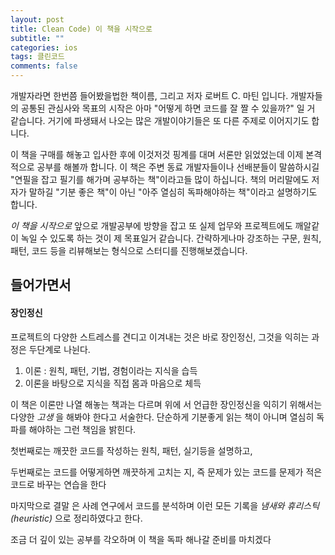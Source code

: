 ```yaml
---
layout: post
title: Clean Code) 이 책을 시작으로
subtitle: ""
categories: ios
tags: 클린코드
comments: false
---
```



개발자라면 한번쯤 들어봤을법한 책이름, 그리고 저자 로버트 C. 마틴 입니다. 개발자들의 공통된 관심사와 목표의 시작은 아마 "어떻게 하면 코드를 잘 짤 수 있을까?" 일 거 같습니다. 거기에 파생돼서 나오는 많은 개발이야기들은 또 다른 주제로 이어지기도 합니다.

이 책을 구매를 해놓고 입사한 후에 이것저것 핑계를 대며 서론만 읽었었는데 이제 본격적으로 공부를 해볼까 합니다. 이 책은 주변 동료 개발자들이나 선배분들이 말씀하시길 "연필을 잡고 필기를 해가며 공부하는 책"이라고들 많이 하십니다. 책의 머리말에도 저자가 말하길 "기분 좋은 책"이 아닌 "아주 열심히 독파해야하는 책"이라고 설명하기도 합니다.

*이 책을 시작으로* 앞으로 개발공부에 방향을 잡고 또 실제 업무와 프로젝트에도 깨알같이 녹일 수 있도록 하는 것이 제 목표일거 같습니다. 간략하게나마 강조하는 구문, 원칙, 패턴, 코드 등을 리뷰해보는 형식으로 스터디를 진행해보겠습니다.

## 들어가면서

#### 장인정신
프로젝트의 다양한 스트레스를 견디고 이겨내는 것은 바로 장인정신, 그것을 익히는 과정은 두단계로 나뉜다.

1. 이론 : 원칙, 패턴, 기법, 경험이라는 지식을 습득
2. 이론을 바탕으로 지식을 직접 몸과 마음으로 체득

이 책은 이론만 나열 해놓는 책과는 다르며 위에 서 언급한 장인정신을 익히기 위해서는 다양한 *고생* 을 해봐야 한다고 서술한다. 단순하게 기분좋게 읽는 책이 아니며 열심히 독파를 해야하는 그런 책임을 밝힌다.

첫번째로는 깨끗한 코드를 작성하는 원칙, 패턴, 실기등을 설명하고,

두번째로는 코드를 어떻게하면 깨끗하게 고치는 지, 즉 문제가 있는 코드를 문제가 적은 코드로 바꾸는 연습을 한다

마지막으로 결말 은 사례 연구에서 코드를 분석하며 이런 모든 기록을 *냄새와 휴리스틱(heuristic)* 으로 정리하였다고 한다.

조금 더 깊이 있는 공부를 각오하며 이 책을 독파 해나갈 준비를 마치겠다
